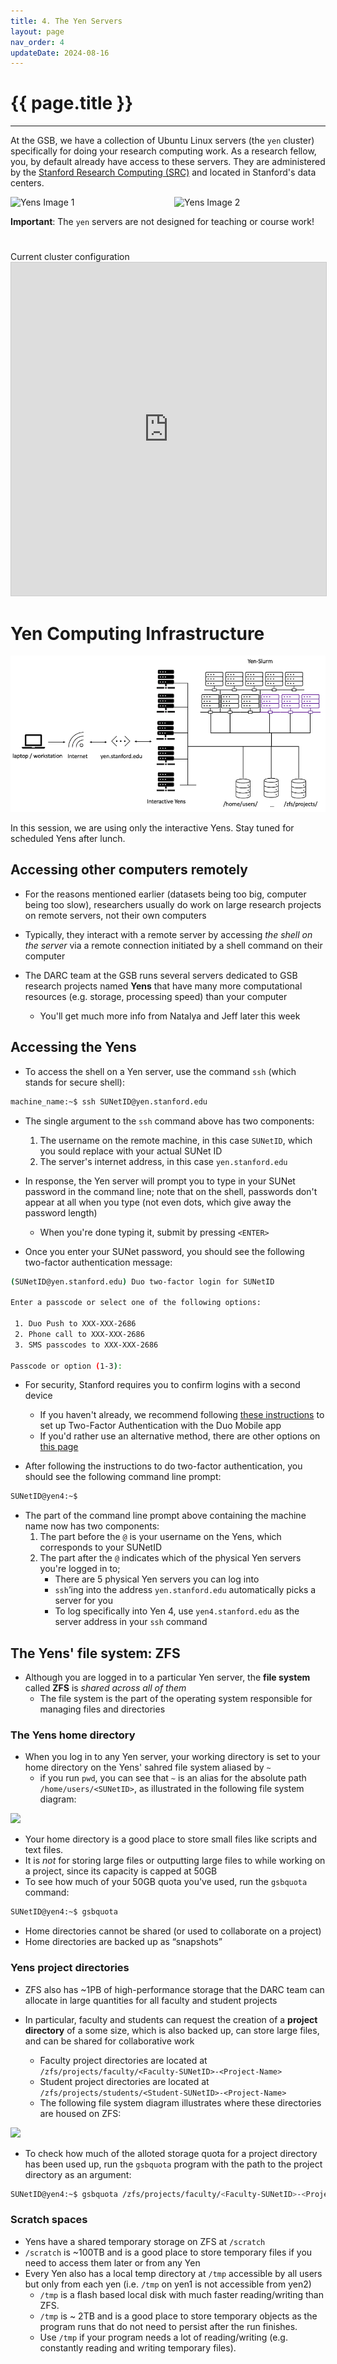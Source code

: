 ```yaml
---
title: 4. The Yen Servers
layout: page
nav_order: 4
updateDate: 2024-08-16
---
```


# {{ page.title }}
---
At the GSB, we have a collection of Ubuntu Linux servers (the `yen` cluster) specifically for doing your research computing work.
As a research fellow, you, by default already have access to these servers.
 They are administered by the <a href="https://srcc.stanford.edu" target="_blank">Stanford Research Computing (SRC)</a> and located in Stanford's data centers.

<div style="display: flex; justify-content: space-between;">
  <img src="{{ site.baseurl }}/assets/images/yens.png" alt="Yens Image 1" style="width: 48%;">
  <img src="{{ site.baseurl }}/assets/images/yens-2.png" alt="Yens Image 2" style="width: 48%;">
</div>

**Important**: The `yen` servers are not designed for teaching or course work!

<div class="row">
    <div class="col-lg-12">
      <H1> </H1>
    </div>
  </div>
  <div class="row">
    <div class="col-lg-12">
     <div class="fontAwesomeStyle"><i class="fas fa-tachometer-alt"></i> Current cluster configuration</div>
<iframe class="airtable-embed" src="https://airtable.com/embed/shr0XAunXoKz62Zgl?backgroundColor=purple" frameborder="0" onmousewheel="" width="100%" height="533" style="background: transparent; border: 1px solid #ccc;"></iframe>
    </div>
    <div class="col col-md-2"></div>
  </div>

# Yen Computing Infrastructure
![](../assets/images/yen-computing-infrastructure.png)

In this session, we are using only the interactive Yens. Stay tuned for scheduled Yens after lunch.


## Accessing other computers remotely

- For the reasons mentioned earlier (datasets being too big, computer being too slow), researchers usually do work on large research projects on remote servers, not their own computers

- Typically, they interact with a remote server by accessing *the shell on the server* via a remote connection initiated by a shell command on their computer

- The DARC team at the GSB runs several servers dedicated to GSB research projects named **Yens** that have many more computational resources (e.g. storage, processing speed) than your computer
    - You'll get much more info from Natalya and Jeff later this week

## Accessing the Yens

- To access the shell on a Yen server, use the command `ssh` (which stands for secure shell):

```bash
machine_name:~$ ssh SUNetID@yen.stanford.edu
```

- The single argument to the `ssh` command above has two components:
    1. The username on the remote machine, in this case `SUNetID`, which you sould replace with your actual SUNet ID
    2. The server's internet address, in this case `yen.stanford.edu`

- In response, the Yen server will prompt you to type in your SUNet password in the command line; note that on the shell, passwords don't appear at all when you type (not even dots, which give away the password length)
    - When you're done typing it, submit by pressing `<ENTER>`

- Once you enter your SUNet password, you should see the following two-factor authentication message:

```bash
(SUNetID@yen.stanford.edu) Duo two-factor login for SUNetID

Enter a passcode or select one of the following options:

 1. Duo Push to XXX-XXX-2686
 2. Phone call to XXX-XXX-2686
 3. SMS passcodes to XXX-XXX-2686

Passcode or option (1-3):
```

- For security, Stanford requires you to confirm logins with a second device
    - If you haven't already, we recommend following [these instructions](https://uit.stanford.edu/service/authentication/twostep/smartphone) to set up Two-Factor Authentication with the Duo Mobile app
    - If you'd rather use an alternative method, there are other options on [this page](https://uit.stanford.edu/service/authentication/twostep)

- After following the instructions to do two-factor authentication, you should see the following command line prompt:

```bash
SUNetID@yen4:~$
```

- The part of the command line prompt above containing the machine name now has two components:
    1. The part before the `@` is your username on the Yens, which corresponds to your SUNetID
    2. The part after the `@` indicates which of the physical Yen servers you're logged in to;
        - There are 5 physical Yen servers you can log into
        - `ssh`’ing into the address `yen.stanford.edu` automatically picks a server for you
        - To log specifically into Yen 4, use `yen4.stanford.edu` as the server address in your `ssh` command

## The Yens' file system: ZFS

- Although you are logged in to a particular Yen server, the **file system** called **ZFS** is *shared across all of them*
    - The file system is the part of the operating system responsible for managing files and directories

### The Yens home directory

- When you log in to any Yen server, your working directory is set to your home directory on the Yens' sahred file system aliased by `~`
    - if you run `pwd`, you can see that `~` is an alias for the absolute path `/home/users/<SUNetID>`, as illustrated in the following file system diagram:

![](../assets/images/home-dir.png)

- Your home directory is a good place to store small files like scripts and text files.
- It is *not* for storing large files or outputting large files to while working on a project, since its capacity is capped at 50GB
- To see how much of your 50GB quota you've used, run the `gsbquota` command:

```bash
SUNetID@yen4:~$ gsbquota
```

- Home directories cannot be shared (or used to collaborate on a project)
- Home directories are backed up as “snapshots”

### Yens project directories

- ZFS also has ~1PB of high-performance storage that the DARC team can allocate in large quantities for all faculty and student projects

- In particular, faculty and students can request the creation of a **project directory** of a some size, which is also backed up, can store large files, and can be shared for collaborative work
    - Faculty project directories are located at `/zfs/projects/faculty/<Faculty-SUNetID>-<Project-Name>`
    - Student project directories are located at `/zfs/projects/students/<Student-SUNetID>-<Project-Name>`
    - The following file system diagram illustrates where these directories are housed on ZFS:

![](../assets/images/project-dir.png)

- To check how much of the alloted storage quota for a project directory has been used up, run the `gsbquota` program with the path to the project directory as an argument:

```bash
SUNetID@yen4:~$ gsbquota /zfs/projects/faculty/<Faculty-SUNetID>-<Project-Name>
```

### Scratch spaces

- Yens have a shared temporary storage on ZFS at `/scratch`
- `/scratch` is ~100TB and is a good place to store temporary files if you need to access them later or from any Yen
- Every Yen also has a local temp directory at `/tmp` accessible by all users but only from each yen (i.e. `/tmp` on yen1 is not accessible from yen2)
    - `/tmp` is a flash based local disk with much faster reading/writing than ZFS.
    - `/tmp` is ~ 2TB and is a good place to store temporary objects as the program runs that do not need to persist after the run finishes.
    - Use `/tmp` if your program needs a lot of reading/writing (e.g. constantly reading and writing temporary files).

